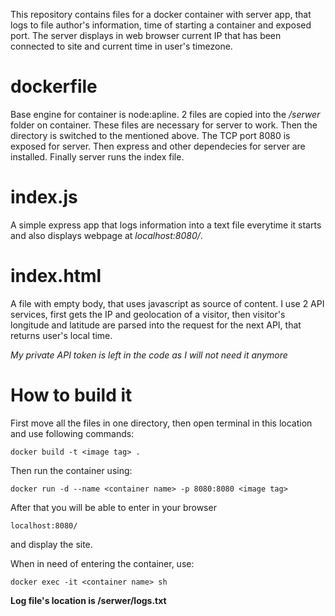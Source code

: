 This repository contains files for a docker container with server app, that logs to file author's information, time of starting a container and exposed port. The server displays in web browser current IP that has been connected to site and current time in user's timezone.

# dockerfile
Base engine for container is node:apline.
2 files are copied into the */serwer* folder on container. These files are necessary for server to work. Then the directory is switched to the mentioned above. The TCP port 8080 is exposed for server. Then express and other dependecies for server are installed. Finally server runs the index file.

# index.js
A simple express app that logs information into a text file everytime it starts and also displays webpage at *localhost:8080/*.

# index.html
A file with empty body, that uses javascript as source of content. I use 2 API services, first gets the IP and geolocation of a visitor, then visitor's longitude and latitude are parsed into the request for the next API, that returns user's local time.

*My private API token is left in the code as I will not need it anymore*

# How to build it
First move all the files in one directory, then open terminal in this location and use following commands:
```
docker build -t <image tag> .
```
Then run the container using:
```
docker run -d --name <container name> -p 8080:8080 <image tag>
```
After that you will be able to enter in your browser
```
localhost:8080/
```
and display the site.

When in need of entering the container, use:
```
docker exec -it <container name> sh
```
**Log file's location is /serwer/logs.txt**
